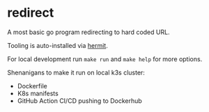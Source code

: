 # redirect

A most basic go program redirecting to hard coded URL.

Tooling is auto-installed via [hermit](https://cashapp.github.io/hermit/).

For local development run `make run` and `make help` for more options.

Shenanigans to make it run on local k3s cluster:

- Dockerfile
- K8s manifests
- GitHub Action CI/CD pushing to Dockerhub
